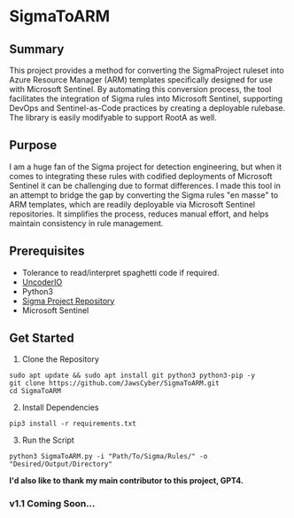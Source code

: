 # SigmaToARM

## Summary

This project provides a method for converting the SigmaProject ruleset into Azure Resource Manager (ARM) templates specifically designed for use with Microsoft Sentinel. By automating this conversion process, the tool facilitates the integration of Sigma rules into Microsoft Sentinel, supporting DevOps and Sentinel-as-Code practices by creating a deployable rulebase. The library is easily modifyable to support RootA as well.

## Purpose

I am a huge fan of the Sigma project for detection engineering, but when it comes to integrating these rules with codified deployments of Microsoft Sentinel it can be challenging due to format differences. I made this tool in an attempt to bridge the gap by converting the Sigma rules "en masse" to ARM templates, which are readily deployable via Microsoft Sentinel repositories. It simplifies the process, reduces manual effort, and helps maintain consistency in rule management.

## Prerequisites
- Tolerance to read/interpret spaghetti code if required.
- [UncoderIO](https://github.com/UncoderIO/Uncoder_IO)
- Python3
- [Sigma Project Repository](https://github.com/SigmaHQ/sigma)
- Microsoft Sentinel

## Get Started
1. Clone the Repository
```
sudo apt update && sudo apt install git python3 python3-pip -y
git clone https://github.com/JawsCyber/SigmaToARM.git
cd SigmaToARM
```
2. Install Dependencies
```
pip3 install -r requirements.txt
```
3. Run the Script
```
python3 SigmaToARM.py -i "Path/To/Sigma/Rules/" -o "Desired/Output/Directory"
```


**I'd also like to thank my main contributor to this project, GPT4.**

### v1.1 Coming Soon...
